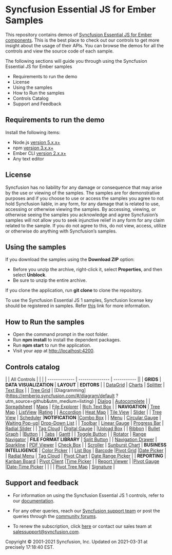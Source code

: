 # Syncfusion Essential JS for Ember Samples

This repository contains demos of [Syncfusion Essential JS for Ember components](https://www.syncfusion.com/products/jquery/emberjs). This is the best place to check out our controls to get more insight about the usage of their APIs. You can browse the demos for all the controls and view the source code of each sample.

The following sections will guide you through using the Syncfusion Essential JS for Ember samples

* Requirements to run the demo
* License
* Using the samples
* How to Run the samples
* Controls Catalog
* Support and Feedback

## Requirements to run the demo

Install the following items:

* Node.js [version 5.x.x+](https://nodejs.org/en/)
* npm  [version 3.x.x+](https://blog.npmjs.org/post/85484771375/how-to-install-npm)
* Ember CLI  [version 2.x.x+](https://ember-cli.com/)
* Any text editor

## License

Syncfusion has no liability for any damage or consequence that may arise by the use or viewing of the samples. The samples are for demonstrative purposes and if you choose to use or access the samples you agree to not hold Syncfusion liable, in any form, for any damage that is related to use, accessing or otherwise viewing the samples. By accessing, viewing, or otherwise seeing the samples you acknowledge and agree Syncfusion’s samples will not allow you to seek injunctive relief in any form for any claim related to the sample. If you do not agree to this, do not view, access, utilize or otherwise do anything with Syncfusion’s samples.

## Using the samples

If you download the samples using the **Download ZIP** option: 

* Before you unzip the archive, right-click it, select **Properties**, and then select **Unblock**.
* Be sure to unzip the entire archive.

If you clone the application, run **git clone <repository-url>** to clone the repository.

To use the Syncfusion Essential JS 1 samples, Syncfusion license key should be registered in samples. Refer [this](https://www.syncfusion.com/kb/9002/how-to-apply-the-license-key-for-syncfusion-samples-published-in-github) link for more information.

## How to Run the samples

* Open the command prompt in the root folder.
* Run **npm install** to install the dependent packages.
* Run **npm start** to run the application.
* Visit your app at [http://localhost:4200](http://localhost:4200).

## Controls catalog

| | All Controls |  | |
| ------------- | --------------- | ----------- ||
| **GRIDS** | **DATA VISUALIZATION** | **LAYOUT** | **EDITORS** |
| [DataGrid](https://emberjq.syncfusion.com/#/grid/default?utm_source=github&utm_medium=listing) | [Charts](https://emberjq.syncfusion.com/#/chart/default?utm_source=github&utm_medium=listing) | [Splitter](https://emberjq.syncfusion.com/#/splitter/default?utm_source=github&utm_medium=listing) | [Text Box](https://emberjq.syncfusion.com/#/textboxes/default?utm_source=github&utm_medium=listing) |
| [Tree Grid](https://emberjq.syncfusion.com/#/treegrid/default?utm_source=github&utm_medium=listing) | [Diagramming](https://emberjq.syncfusion.com/#/diagram/default ?utm_source=github&utm_medium=listing) | [Dialog](https://emberjq.syncfusion.com/#/dialog/default?utm_source=github&utm_medium=listing) | [Autocomplete](https://emberjq.syncfusion.com/#/autocomplete/default?utm_source=github&utm_medium=listing) |
| [Spreadsheet](https://emberjq.syncfusion.com/#/spreadsheet/default?utm_source=github&utm_medium=listing) | [Maps](https://emberjq.syncfusion.com/#/map/default?utm_source=github&utm_medium=listing) | [File Explorer](https://emberjq.syncfusion.com/#/fileexplorer/default?utm_source=github&utm_medium=listing) | [Rich Text Box](https://emberjq.syncfusion.com/#/rte/default?utm_source=github&utm_medium=listing) |
| **NAVIGATION** | [Tree Map](https://emberjq.syncfusion.com/#/treemap/default?utm_source=github&utm_medium=listing) | [ListView](https://emberjq.syncfusion.com/#/listview/default?utm_source=github&utm_medium=listing) |[Rating](https://emberjq.syncfusion.com/#/rating/default?utm_source=github&utm_medium=listing) |
| [Accordion](https://emberjq.syncfusion.com/#/accordion/default?utm_source=github&utm_medium=listing) | [Heat Map](https://emberjq.syncfusion.com/#/heatmap/default?utm_source=github&utm_medium=listing) | [Tile View](https://emberjq.syncfusion.com/#/tileview/default?utm_source=github&utm_medium=listing) |  [Slider](https://emberjq.syncfusion.com/#/slider/default?utm_source=github&utm_medium=listing) |
| [Tree View](https://emberjq.syncfusion.com/#/treeview/default?utm_source=github&utm_medium=listing) | [Scheduler](https://emberjq.syncfusion.com/#/schedule/default?utm_source=github&utm_medium=listing) |**NOTIFICATION** |[Combo Box](https://emberjq.syncfusion.com/#/combobox/default?utm_source=github&utm_medium=listing) |
| [Menu](https://emberjq.syncfusion.com/#/menu/default?utm_source=github&utm_medium=listing) | [Circular Gauge](https://emberjq.syncfusion.com/#/circulargauge/default?utm_source=github&utm_medium=listing) | [Waiting Pop-up](https://emberjq.syncfusion.com/#/waitingpopup/default)| [Drop-Down List](https://emberjq.syncfusion.com/#/dropdownlist/default?utm_source=github&utm_medium=listing) |
| [Toolbar](https://emberjq.syncfusion.com/#/toolbar/default?utm_source=github&utm_medium=listing) | [Linear Gauge](https://emberjq.syncfusion.com/#/lineargauge/default?utm_source=github&utm_medium=listing) | [Progress Bar](https://emberjq.syncfusion.com/#/progressbar/default?utm_source=github&utm_medium=listing) |  [Radial Slider](https://emberjq.syncfusion.com/#/radialslider/default?utm_source=github&utm_medium=listing) |
| [Tag Cloud](https://emberjq.syncfusion.com/#/tagcloud/default?utm_source=github&utm_medium=listing) | [Digital Gauge](https://emberjq.syncfusion.com/#/digitalgauge/default?utm_source=github&utm_medium=listing) |  |[Upload Box](https://emberjq.syncfusion.com/#/uploadbox/default?utm_source=github&utm_medium=listing) |
| [Ribbon](https://emberjq.syncfusion.com/#/ribbon/default?utm_source=github&utm_medium=listing) | [Bullet Graph](https://emberjq.syncfusion.com/#/bulletgraph/default?utm_source=github&utm_medium=listing) | |[Button](https://emberjq.syncfusion.com/#/button/default?utm_source=github&utm_medium=listing) |
| [Tabs](https://emberjq.syncfusion.com/#/tab/default?utm_source=github&utm_medium=listing) | [Gantt](https://emberjq.syncfusion.com/#/gantt/default?utm_source=github&utm_medium=listing) | | [Toggle Button](https://emberjq.syncfusion.com/#/button/togglebutton?utm_source=github&utm_medium=listing) |
| [Rotator](https://emberjq.syncfusion.com/#/rotator/default?utm_source=github&utm_medium=listing) | [Range Navigator](https://emberjq.syncfusion.com/#/rangenavigator/default?utm_source=github&utm_medium=listing) | **FILE FORMAT LIBRARY** | [Split Button](https://emberjq.syncfusion.com/#/button/splitbutton?utm_source=github&utm_medium=listing) |
| [Navigation Drawer](https://emberjq.syncfusion.com/#/navigationdrawer/default?utm_source=github&utm_medium=listing) | [Sparkline](https://emberjq.syncfusion.com/#/sparkline/default?utm_source=github&utm_medium=listing) | [PDF Viewer](https://emberjq.syncfusion.com/#/pdfviewer/default?utm_source=github&utm_medium=listing) | [Check Box](https://emberjq.syncfusion.com/#/button/checkbox?utm_source=github&utm_medium=listing) |
| [Scroller](https://emberjq.syncfusion.com/#/scrollbar/default?utm_source=github&utm_medium=listing) | [Sunburst Chart](https://emberjq.syncfusion.com/#/sunburstchart/default?utm_source=github&utm_medium=listing) | **BUSINESS INTELLIGENCE** | [Color Picker](https://emberjq.syncfusion.com/#/colorpicker/default?utm_source=github&utm_medium=listing) |
| [List Box](https://emberjq.syncfusion.com/#/listbox/default?utm_source=github&utm_medium=listing) | [Barcode](https://emberjq.syncfusion.com/#/barcode/default?utm_source=github&utm_medium=listing) |[Pivot Grid](https://emberjq.syncfusion.com/#/pivotgrid/relational?utm_source=github&utm_medium=listing) |[Date Picker](https://emberjq.syncfusion.com/#/datepicker/default)  |
| [Radial Menu](https://emberjq.syncfusion.com/#/radialmenu/default?utm_source=github&utm_medium=listing) | [Tag Cloud](https://emberjq.syncfusion.com/#/tagcloud/default?utm_source=github&utm_medium=listing) | [Pivot Chart](https://emberjq.syncfusion.com/#/pivotchart/relational?utm_source=github&utm_medium=listing) | [Date Range Picker](https://emberjq.syncfusion.com/#/daterangepicker/default?utm_source=github&utm_medium=listing) |
| **REPORTING** | [Kanban Board](https://emberjq.syncfusion.com/#/kanban/default?utm_source=github&utm_medium=listing) | [Pivot Client](https://emberjq.syncfusion.com/#/pivotclient/relational?utm_source=github&utm_medium=listing) |[Time Picker](https://emberjq.syncfusion.com/#/timepicker/default?utm_source=github&utm_medium=listing) |
| [Report Viewer](https://emberjq.syncfusion.com/#/reportviewer/groupingaggregate?utm_source=github&utm_medium=listing) |  |[Pivot Gauge](https://emberjq.syncfusion.com/#/pivotgauge/relational?utm_source=github&utm_medium=listing) |[Date-Time Picker](https://emberjq.syncfusion.com/#/datetimepicker/default?utm_source=github&utm_medium=listing) |
|  |  | [Pivot Tree Map](https://emberjq.syncfusion.com/#/pivottreemap/olap?utm_source=github&utm_medium=listing) | [Signature](https://emberjq.syncfusion.com/#/signature/default?utm_source=github&utm_medium=listing) |

## Support and feedback

* For information on using the Syncfusion Essential JS 1 controls, refer to our [documentation](https://help.syncfusion.com/emberjs/overview).

* For any other queries, reach our [Syncfusion support team](https://www.syncfusion.com/support/directtrac/incidents/newincident?utm_source=github&utm_medium=listing) or post the queries through the [community forums](https://www.syncfusion.com/forums?utm_source=github&utm_medium=listing).

* To renew the subscription, click [here](https://www.syncfusion.com/sales/products?utm_source=github&utm_medium=listing) or contact our sales team at <salessupport@syncfusion.com>.

<p>Copyright © 2001-2021 Syncfusion, Inc. Updated on 2021-03-31 at precisely 17:18:40 EST.</p>

